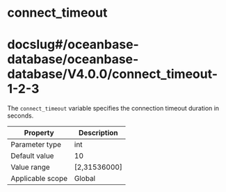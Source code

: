 connect_timeout
====================================
# docslug#/oceanbase-database/oceanbase-database/V4.0.0/connect_timeout-1-2-3
The `connect_timeout` variable specifies the connection timeout duration in seconds.


| **Property** | **Description** |
|--------|------------------------------------------------------------------------------------------------------------|
| Parameter type | int |
| Default value | 10 |
| Value range | [2,31536000] |
| Applicable scope | Global |


